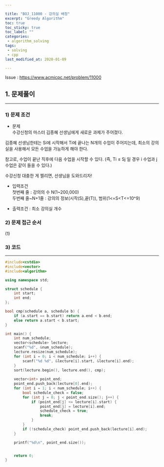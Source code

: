 ```yaml
---

title: "BOJ_11000 - 강의실 배정"  
excerpt: "Greedy Algorithm"  
toc: true  
toc_sticky: true  
toc_label: ""  
categories:  
 - algorithm_solving  
tags:  
 - solving  
 - cpp  
last_modified_at: 2020-01-09

---
```


Issue : <https://www.acmicpc.net/problem/11000>

## 1. 문제풀이  

- - -

### 1) 문제 조건

- 문제  
수강신청의 마스터 김종혜 선생님에게 새로운 과제가 주어졌다.  

김종혜 선생님한테는 Si에 시작해서 Ti에 끝나는 N개의 수업이 주어지는데, 최소의 강의실을 사용해서 모든 수업을 가능하게 해야 한다.  

참고로, 수업이 끝난 직후에 다음 수업을 시작할 수 있다. (즉, Ti ≤ Sj 일 경우 i 수업과 j 수업은 같이 들을 수 있다.)  

수강신청 대충한 게 찔리면, 선생님을 도와드리자!  

- 입력조건  
첫번째 줄 : 강의의 수 N(1~200,000)  
두번째 줄~N+1줄 : 강의의 정보(시작(S),끝(T)), 범위(1<=S<T<=10^9)  

- 출력조건 : 최소 강의실 개수  

### 2) 문제 접근 순서

(1) 

### 3) 코드

- - -

```cpp
#include<cstdio>
#include<vector>
#include<algorithm>

using namespace std;

struct schedule {
	int start;
	int end;
};

bool cmp(schedule a, schedule b) {
	if (a.start == b.start) return a.end < b.end;
	else return a.start < b.start;
}

int main() {
	int num_schedule;
	vector<schedule> lecture;
	scanf("%d", &num_schedule);
	lecture.resize(num_schedule);
	for (int i = 0; i < num_schedule; i++) {
		scanf("%d %d", &lecture[i].start, &lecture[i].end);
	}
	sort(lecture.begin(), lecture.end(), cmp);
	
	vector<int> point_end;
	point_end.push_back(lecture[0].end);
	for (int i = 1; i < num_schedule; i++) {
		bool schedule_check = false;
		for (int j = 0; j < point_end.size(); j++) {
			if (point_end[j] <= lecture[i].start) {
				point_end[j] = lecture[i].end;
				schedule_check = true;
				break;
			}
		}
		if (!schedule_check) point_end.push_back(lecture[i].end);
	}

	printf("%d\n", point_end.size());


	return 0;
}
```  
